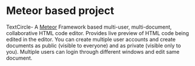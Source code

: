 # Meteor based project
TextCircle- A [Meteor](https://www.meteor.com) Framework based multi-user, multi-document, collaborative HTML code editor. Provides live preview of HTML code being edited in the editor. 
You can create multiple user accounts and create documents as public (visible to everyone) and as private (visible only to you).
Multiple users can login through different windows and edit same document.


